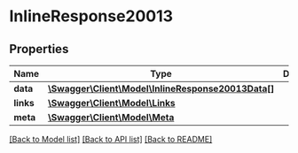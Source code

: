# InlineResponse20013

## Properties
Name | Type | Description | Notes
------------ | ------------- | ------------- | -------------
**data** | [**\Swagger\Client\Model\InlineResponse20013Data[]**](InlineResponse20013Data.md) |  | [optional] 
**links** | [**\Swagger\Client\Model\Links**](Links.md) |  | [optional] 
**meta** | [**\Swagger\Client\Model\Meta**](Meta.md) |  | [optional] 

[[Back to Model list]](../../README.md#documentation-for-models) [[Back to API list]](../../README.md#documentation-for-api-endpoints) [[Back to README]](../../README.md)

